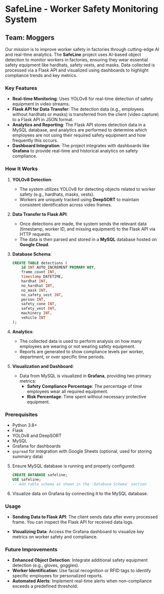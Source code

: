 # SafeLine - Worker Safety Monitoring System

## Team: Moggers

Our mission is to improve worker safety in factories through cutting-edge AI and real-time analytics. The **SafeLine** project uses AI-based object detection to monitor workers in factories, ensuring they wear essential safety equipment like hardhats, safety vests, and masks. Data collected is processed via a Flask API and visualized using dashboards to highlight compliance trends and key metrics.

### Key Features

- **Real-time Monitoring**: Uses YOLOv8 for real-time detection of safety equipment in video streams.
- **Flask API for Data Transfer**: The detection data (e.g., employees without hardhats or masks) is transferred from the client (video capture) to a Flask API in JSON format.
- **Analytics and Reporting**: The Flask API stores detection data in a MySQL database, and analytics are performed to determine which employees are not using their required safety equipment and how frequently this occurs.
- **Dashboard Integration**: The project integrates with dashboards like **Grafana** to provide real-time and historical analytics on safety compliance.

### How It Works

1. **YOLOv8 Detection**:

   - The system utilizes YOLOv8 for detecting objects related to worker safety (e.g., hardhats, masks, vests).
   - Workers are uniquely tracked using **DeepSORT** to maintain consistent identification across video frames.

2. **Data Transfer to Flask API**:

   - Once detections are made, the system sends the relevant data (timestamp, worker ID, and missing equipment) to the Flask API via HTTP requests.
   - The data is then parsed and stored in a **MySQL** database hosted on **Google Cloud**.

3. **Database Schema**:

   ```sql
   CREATE TABLE detections (
       id INT AUTO_INCREMENT PRIMARY KEY,
       frame_count INT,
       timestamp DATETIME,
       hardhat INT,
       no_hardhat INT,
       no_mask INT,
       no_safety_vest INT,
       person INT,
       safety_cone INT,
       safety_vest INT,
       machinery INT,
       vehicle INT
   );
   ```

4. **Analytics**:

   - The collected data is used to perform analysis on how many employees are wearing or not wearing safety equipment.
   - Reports are generated to show compliance levels per worker, department, or over specific time periods.

5. **Visualization and Dashboard**:
   - Data from MySQL is visualized in **Grafana**, providing two primary metrics:
     - **Safety Compliance Percentage**: The percentage of time employees wear all required equipment.
     - **Risk Percentage**: Time spent without necessary protective equipment.

### Prerequisites

- Python 3.8+
- Flask
- YOLOv8 and DeepSORT
- MySQL
- Grafana for dashboards
- `gspread` for integration with Google Sheets (optional, used for storing summary data)

5. Ensure MySQL database is running and properly configured:

   ```sql
   CREATE DATABASE safeline;
   USE safeline;
   -- Add table schema as shown in the 'Database Schema' section
   ```

6. Visualize data on Grafana by connecting it to the MySQL database.

### Usage

- **Sending Data to Flask API**:
  The client sends data after every processed frame. You can inspect the Flask API for received data logs.

- **Visualizing Data**:
  Access the Grafana dashboard to visualize key metrics on worker safety and compliance.

### Future Improvements

- **Enhanced Object Detection**: Integrate additional safety equipment detection (e.g., gloves, goggles).
- **Worker Identification**: Use facial recognition or RFID tags to identify specific employees for personalized reports.
- **Automated Alerts**: Implement real-time alerts when non-compliance exceeds a predefined threshold.
